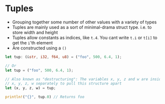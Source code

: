 # Tuples

* Grouping together some number of other values with a variety of types
* Tuples are mainly used as a sort of minimal-drama struct type. i.e. to store width and height
* Tuples allow constants as indices, like `t.4`. You cant write `t.i` or `t[i]` to get the `i`'th element
* Are constructed using a `()`

```rust
let tup: (&str, i32, f64, u8) = ("foo", 500, 6.4, 1);

// Or
let tup = ("foo", 500, 6.4, 1);

// Also known as "destructuring": The variables x, y, z and w are inside a "structure". We made
// x, y, z, w separately to pull this structure apart
let (x, y, z, w) = tup;

println!("{}", tup.0) // Returns foo
```

